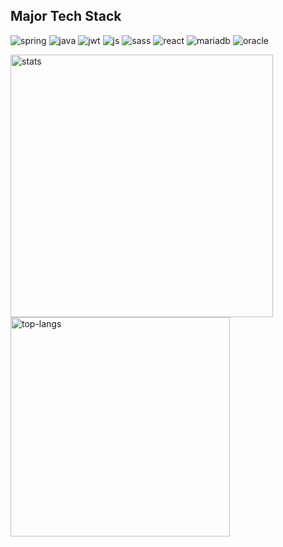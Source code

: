 
## Major Tech Stack
<image src="https://img.shields.io/badge/spring-%236DB33F.svg?style=for-the-badge&logo=spring&logoColor=white" alt="spring"></image>
<image src="https://img.shields.io/badge/java-%23ED8B00.svg?style=for-the-badge&logo=java&logoColor=white" alt="java"></image>
<image src="https://img.shields.io/badge/JWT-black?style=for-the-badge&logo=JSON%20web%20tokens" alt="jwt"></image>
<image src="https://img.shields.io/badge/javascript-%23323330.svg?style=for-the-badge&logo=javascript&logoColor=%23F7DF1E" alt="js"></image>
<image src="https://img.shields.io/badge/SASS-hotpink.svg?style=for-the-badge&logo=SASS&logoColor=white" alt="sass"></image>
<image src="https://img.shields.io/badge/react-%2320232a.svg?style=for-the-badge&logo=react&logoColor=%2361DAFB" alt="react"></image>
<image src="https://img.shields.io/badge/MariaDB-003545?style=for-the-badge&logo=mariadb&logoColor=white" alt="mariadb"></image>
<image src="https://img.shields.io/badge/Oracle-F80000?style=for-the-badge&logo=oracle&logoColor=white" alt="oracle"></image>

<image src="https://github-readme-stats.vercel.app/api?username=codepark-kr&show_icons=false&&theme=dark&count_private=true" alt="stats" style="width: 420px;"></image>
<image src="https://github-readme-stats.vercel.app/api/top-langs/?username=codepark-kr&layout=compact&hide=csharp&theme=dark" alt="top-langs" style="width: 351px;"></image>

